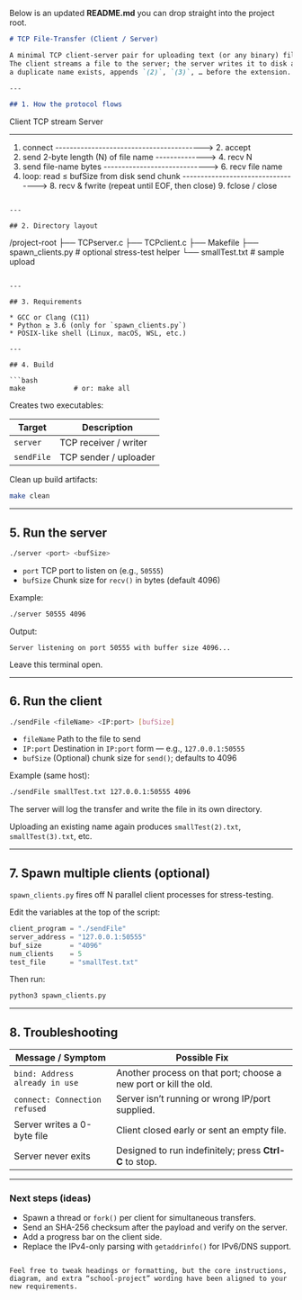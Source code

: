Below is an updated **README.md** you can drop straight into the project root.

```markdown
# TCP File-Transfer (Client / Server)

A minimal TCP client-server pair for uploading text (or any binary) files.  
The client streams a file to the server; the server writes it to disk and, if
a duplicate name exists, appends `(2)`, `(3)`, … before the extension.

---

## 1. How the protocol flows

```

Client                   TCP stream                    Server

---

1. connect -----------------------------------------> 2. accept
2. send 2-byte length (N) of file name --------------> 4. recv N
3. send file-name bytes -----------------------------> 6. recv file name
4. loop:
   read ≤ bufSize from disk
   send chunk ----------------------------------> 8. recv & fwrite
   (repeat until EOF, then close)                      9. fclose / close

```

---

## 2. Directory layout

```

/project-root
├── TCPserver.c
├── TCPclient.c
├── Makefile
├── spawn\_clients.py   # optional stress-test helper
└── smallTest.txt      # sample upload

````

---

## 3. Requirements

* GCC or Clang (C11)
* Python ≥ 3.6 (only for `spawn_clients.py`)
* POSIX-like shell (Linux, macOS, WSL, etc.)

---

## 4. Build

```bash
make            # or: make all
````

Creates two executables:

| Target     | Description           |
| ---------- | --------------------- |
| `server`   | TCP receiver / writer |
| `sendFile` | TCP sender / uploader |

Clean up build artifacts:

```bash
make clean
```

---

## 5. Run the server

```bash
./server <port> <bufSize>
```

* `port`      TCP port to listen on (e.g., `50555`)
* `bufSize`   Chunk size for `recv()` in bytes (default 4096)

Example:

```bash
./server 50555 4096
```

Output:

```
Server listening on port 50555 with buffer size 4096...
```

Leave this terminal open.

---

## 6. Run the client

```bash
./sendFile <fileName> <IP:port> [bufSize]
```

* `fileName`  Path to the file to send
* `IP:port`   Destination in `IP:port` form — e.g., `127.0.0.1:50555`
* `bufSize`   (Optional) chunk size for `send()`; defaults to 4096

Example (same host):

```bash
./sendFile smallTest.txt 127.0.0.1:50555 4096
```

The server will log the transfer and write the file in its own directory.

Uploading an existing name again produces `smallTest(2).txt`, `smallTest(3).txt`, etc.

---

## 7. Spawn multiple clients (optional)

`spawn_clients.py` fires off N parallel client processes for stress-testing.

Edit the variables at the top of the script:

```python
client_program = "./sendFile"
server_address = "127.0.0.1:50555"
buf_size       = "4096"
num_clients    = 5
test_file      = "smallTest.txt"
```

Then run:

```bash
python3 spawn_clients.py
```

---

## 8. Troubleshooting

| Message / Symptom              | Possible Fix                                                     |
| ------------------------------ | ---------------------------------------------------------------- |
| `bind: Address already in use` | Another process on that port; choose a new port or kill the old. |
| `connect: Connection refused`  | Server isn’t running or wrong IP/port supplied.                  |
| Server writes a 0-byte file    | Client closed early or sent an empty file.                       |
| Server never exits             | Designed to run indefinitely; press **Ctrl-C** to stop.          |

---

### Next steps (ideas)

* Spawn a thread or `fork()` per client for simultaneous transfers.
* Send an SHA-256 checksum after the payload and verify on the server.
* Add a progress bar on the client side.
* Replace the IPv4-only parsing with `getaddrinfo()` for IPv6/DNS support.

```

Feel free to tweak headings or formatting, but the core instructions, diagram, and extra “school-project” wording have been aligned to your new requirements.
```
